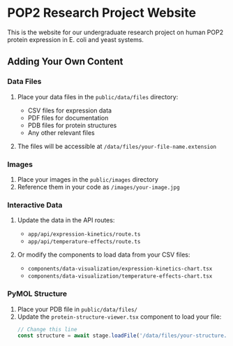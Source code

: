 # POP2 Research Project Website

This is the website for our undergraduate research project on human POP2 protein expression in E. coli and yeast systems.

## Adding Your Own Content

### Data Files

1. Place your data files in the `public/data/files` directory:
   - CSV files for expression data
   - PDF files for documentation
   - PDB files for protein structures
   - Any other relevant files

2. The files will be accessible at `/data/files/your-file-name.extension`

### Images

1. Place your images in the `public/images` directory
2. Reference them in your code as `/images/your-image.jpg`

### Interactive Data

1. Update the data in the API routes:
   - `app/api/expression-kinetics/route.ts`
   - `app/api/temperature-effects/route.ts`

2. Or modify the components to load data from your CSV files:
   - `components/data-visualization/expression-kinetics-chart.tsx`
   - `components/data-visualization/temperature-effects-chart.tsx`

### PyMOL Structure

1. Place your PDB file in `public/data/files/`
2. Update the `protein-structure-viewer.tsx` component to load your file:
   ```typescript
   // Change this line
   const structure = await stage.loadFile('/data/files/your-structure.pdb')

